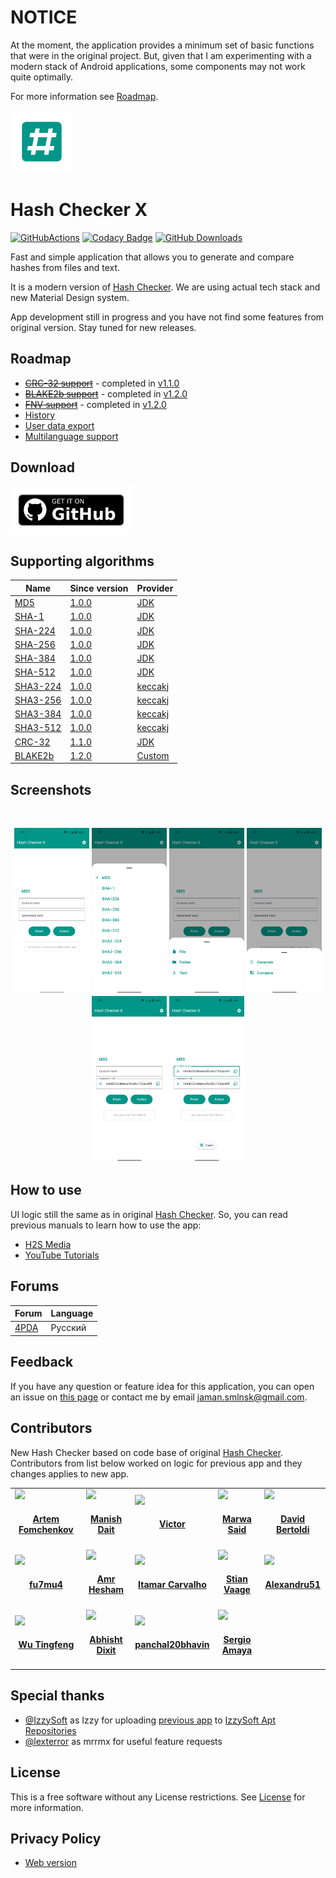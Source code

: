 # NOTICE

At the moment, the application provides a minimum set of basic functions that were in the original project. But, given
that I am experimenting with a modern stack of Android applications, some components may not work quite optimally.

For more information see [Roadmap](#Roadmap).

<img src="media/icon/ic_app.png" height="100px" />

# Hash Checker X

[![GitHubActions](https://github.com/hash-checker/hash-checker-x/workflows/Build/badge.svg)](https://github.com/hash-checker/hash-checker-x/actions?query=workflow%3ABuild)
[![Codacy Badge](https://app.codacy.com/project/badge/Grade/9da075d8c25c4babac39a2e3920a19af)](https://app.codacy.com/gh/hash-checker/hash-checker-x)
[![GitHub Downloads](https://img.shields.io/github/downloads/hash-checker/hash-checker-x/total?label=GitHub%20downloads)](https://github.com/hash-checker/hash-checker-x/releases)

Fast and simple application that allows you to generate and compare hashes from files and text.

It is a modern version of [Hash Checker](https://github.com/hash-checker/hash-checker). We are using actual tech stack
and new Material Design system.

App development still in progress and you have not find some features from original version. Stay tuned for new
releases.

## Roadmap

- ~~[CRC-32 support](https://github.com/hash-checker/hash-checker-x/issues/2)~~ - completed
  in [v1.1.0](https://github.com/hash-checker/hash-checker-x/releases/tag/v1.1.0)
- ~~[BLAKE2b support](https://github.com/hash-checker/hash-checker-x/issues/3)~~ - completed
  in [v1.2.0](https://github.com/hash-checker/hash-checker-x/releases/tag/v1.2.0)
- ~~[FNV support](https://github.com/hash-checker/hash-checker-x/issues/4)~~ - completed
  in [v1.2.0](https://github.com/hash-checker/hash-checker-x/releases/tag/v1.2.0)
- [History](https://github.com/hash-checker/hash-checker-x/issues/5)
- [User data export](https://github.com/hash-checker/hash-checker-x/issues/6)
- [Multilanguage support](https://github.com/hash-checker/hash-checker-x/issues/7)

## Download

<a href="https://github.com/hash-checker/hash-checker-x/releases">
  <img src="./media/banners/bn_github.png" height="75px" />
</a>

## Supporting algorithms

| Name                                                            | Since version                                                               | Provider                                                                                                                   |
|-----------------------------------------------------------------|-----------------------------------------------------------------------------|----------------------------------------------------------------------------------------------------------------------------|
| [MD5](https://en.wikipedia.org/wiki/MD5)                        | [1.0.0](https://github.com/hash-checker/hash-checker-x/releases/tag/v1.0.0) | [JDK](https://docs.oracle.com/javase/8/docs/api/java/security/MessageDigest.html)                                          |
| [SHA-1](https://en.wikipedia.org/wiki/SHA-1)                    | [1.0.0](https://github.com/hash-checker/hash-checker-x/releases/tag/v1.0.0) | [JDK](https://docs.oracle.com/javase/8/docs/api/java/security/MessageDigest.html)                                          |
| [SHA-224](https://en.wikipedia.org/wiki/SHA-2)                  | [1.0.0](https://github.com/hash-checker/hash-checker-x/releases/tag/v1.0.0) | [JDK](https://docs.oracle.com/javase/8/docs/api/java/security/MessageDigest.html)                                          |
| [SHA-256](https://en.wikipedia.org/wiki/SHA-2)                  | [1.0.0](https://github.com/hash-checker/hash-checker-x/releases/tag/v1.0.0) | [JDK](https://docs.oracle.com/javase/8/docs/api/java/security/MessageDigest.html)                                          |
| [SHA-384](https://en.wikipedia.org/wiki/SHA-2)                  | [1.0.0](https://github.com/hash-checker/hash-checker-x/releases/tag/v1.0.0) | [JDK](https://docs.oracle.com/javase/8/docs/api/java/security/MessageDigest.html)                                          |
| [SHA-512](https://en.wikipedia.org/wiki/SHA-2)                  | [1.0.0](https://github.com/hash-checker/hash-checker-x/releases/tag/v1.0.0) | [JDK](https://docs.oracle.com/javase/8/docs/api/java/security/MessageDigest.html)                                          |
| [SHA3-224](https://en.wikipedia.org/wiki/SHA-3)                 | [1.0.0](https://github.com/hash-checker/hash-checker-x/releases/tag/v1.0.0) | [keccakj](https://github.com/aelstad/keccakj)                                                                              |
| [SHA3-256](https://en.wikipedia.org/wiki/SHA-3)                 | [1.0.0](https://github.com/hash-checker/hash-checker-x/releases/tag/v1.0.0) | [keccakj](https://github.com/aelstad/keccakj)                                                                              |
| [SHA3-384](https://en.wikipedia.org/wiki/SHA-3)                 | [1.0.0](https://github.com/hash-checker/hash-checker-x/releases/tag/v1.0.0) | [keccakj](https://github.com/aelstad/keccakj)                                                                              |
| [SHA3-512](https://en.wikipedia.org/wiki/SHA-3)                 | [1.0.0](https://github.com/hash-checker/hash-checker-x/releases/tag/v1.0.0) | [keccakj](https://github.com/aelstad/keccakj)                                                                              |
| [CRC-32](https://en.wikipedia.org/wiki/Cyclic_redundancy_check) | [1.1.0](https://github.com/hash-checker/hash-checker-x/releases/tag/v1.1.0) | [JDK](https://docs.oracle.com/javase/8/docs/api/java/util/zip/CRC32.html)                                                  |
| [BLAKE2b](https://en.wikipedia.org/wiki/BLAKE_(hash_function))  | [1.2.0](https://github.com/hash-checker/hash-checker-x/releases/tag/v1.2.0) | [Custom](./hash-generator/src/main/java/xyz/fartem/hashcheckerx/hash_generator/impl/providers/custom/blake2b/Blake2B.java) |

## Screenshots

<br/>
<p align="center">
  <img src="media/screenshots/screenshot_01.png" width="120" />
  <img src="media/screenshots/screenshot_02.png" width="120" />
  <img src="media/screenshots/screenshot_03.png" width="120" />
  <img src="media/screenshots/screenshot_04.png" width="120" />
  <img src="media/screenshots/screenshot_05.png" width="120" />
  <img src="media/screenshots/screenshot_06.png" width="120" />
</p>

## How to use

UI logic still the same as in original [Hash Checker](https://github.com/hash-checker/hash-checker). So, you can read
previous manuals to learn how to use the app:

* [H2S Media](https://www.how2shout.com/how-to/how-to-calculate-the-hash-of-a-file-or-create-custom-hash-on-android.html)
* [YouTube Tutorials](https://www.youtube.com/watch?v=Q7Otn971kJk)

## Forums

| Forum                                                     | Language |
|-----------------------------------------------------------|----------|
| [4PDA](https://4pda.to/forum/index.php?showtopic=1015172) | Русский  |

## Feedback

If you have any question or feature idea for this application, you can open an issue
on [this page](https://github.com/hash-checker/hash-x-checker/issues) or contact me by email
jaman.smlnsk@gmail.com.

## Contributors

New Hash Checker based on code base of original [Hash Checker](https://github.com/hash-checker/hash-checker).
Contributors from list below worked on logic for previous app and they changes applies to new app.

<table id='team'>
<tr>
<td id='fartem'>
<a href='https://github.com/fartem'>
<img src='https://github.com/fartem.png' width='140px;'>
</a>
<h4 align='center'><a href='https://github.com/fartem'>Artem Fomchenkov</a></h4>
</td>
<td id='ManishDait'>
<a href='https://github.com/ManishDait'>
<img src='https://github.com/ManishDait.png' width='140px;'>
</a>
<h4 align='center'><a href='https://github.com/ManishDait'>Manish Dait</a></h4>
</td>
<td id='vipozdn'>
<a href='https://github.com/vipozdn'>
<img src='https://github.com/vipozdn.png' width='140px;'>
</a>
<h4 align='center'><a href='https://github.com/vipozdn'>Victor</a></h4>
</td>
<td id='Marwa-Eltayeb'>
<a href='https://github.com/Marwa-Eltayeb'>
<img src='https://github.com/Marwa-Eltayeb.png' width='140px;'>
</a>
<h4 align='center'><a href='https://github.com/Marwa-Eltayeb'>Marwa Said</a></h4>
</td>
<td id='firaja'>
<a href='https://github.com/firaja'>
<img src='https://github.com/firaja.png' width='140px;'>
</a>
<h4 align='center'><a href='https://github.com/firaja'>David Bertoldi</a></h4>
</td>
</tr>
<td id='fu7mu4'>
<a href='https://github.com/fu7mu4'>
<img src='https://github.com/fu7mu4.png' width='140px;'>
</a>
<h4 align='center'><a href='https://github.com/fu7mu4'>fu7mu4</a></h4>
</td>
<td id='AmrDeveloper'>
<a href='https://github.com/AmrDeveloper'>
<img src='https://github.com/AmrDeveloper.png' width='140px;'>
</a>
<h4 align='center'><a href='https://github.com/AmrDeveloper'>Amr Hesham</a></h4>
</td>
<td id='itamarc'>
<a href='https://github.com/itamarc'>
<img src='https://github.com/itamarc.png' width='140px;'>
</a>
<h4 align='center'><a href='https://github.com/itamarc'>Itamar Carvalho</a></h4>
</td>
<td id='StianVaage'>
<a href='https://github.com/StianVaage'>
<img src='https://github.com/StianVaage.png' width='140px;'>
</a>
<h4 align='center'><a href='https://github.com/StianVaage'>Stian Vaage</a></h4>
</td>
<td id='Alexandru51'>
<a href='https://github.com/Alexandru51'>
<img src='https://github.com/Alexandru51.png' width='140px;'>
</a>
<h4 align='center'><a href='https://github.com/Alexandru51'>Alexandru51</a></h4>
</td>
</tr>
<td id='elliotwutingfeng'>
<a href='https://github.com/elliotwutingfeng'>
<img src='https://github.com/elliotwutingfeng.png' width='140px;'>
</a>
<h4 align='center'><a href='https://github.com/elliotwutingfeng'>Wu Tingfeng</a></h4>
</td>
<td id='Abhisht01'>
<a href='https://github.com/Abhisht01'>
<img src='https://github.com/Abhisht01.png' width='140px;'>
</a>
<h4 align='center'><a href='https://github.com/Abhisht01'>Abhisht Dixit</a></h4>
</td>
<td id='panchal20bhavin'>
<a href='https://github.com/panchal20bhavin'>
<img src='https://github.com/panchal20bhavin.png' width='140px;'>
</a>
<h4 align='center'><a href='https://github.com/panchal20bhavin'>panchal20bhavin</a></h4>
</td>
<td id='vaqueraexe'>
<a href='https://github.com/vaqueraexe'>
<img src='https://cdn4.iconfinder.com/data/icons/iconsimple-logotypes/512/github-512.png' width='140px;'>
</a>
<h4 align='center'><a href='https://github.com/vaqueraexe'>Sergio Amaya</a></h4>
</td>
</table>

## Special thanks

* [@IzzySoft](https://github.com/IzzySoft) as Izzy for
  uploading [previous app](https://github.com/hash-checker/hash-checker)
  to [IzzySoft Apt Repositories](https://apt.izzysoft.de)
* [@lexterror](https://github.com/lexterror) as mrrmx for useful feature requests

## License

This is a free software without any License restrictions. See [License](./LICENSE) for more information.

## Privacy Policy

* [Web version](https://hash-checker.github.io/hash-checker-x-privacy-policy.io/)
